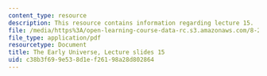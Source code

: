 ```yaml
---
content_type: resource
description: This resource contains information regarding lecture 15.
file: /media/https%3A/open-learning-course-data-rc.s3.amazonaws.com/8-286-the-early-universe-fall-2013/c38b3f699e538d1ef26198a28d802864_MIT8_286F13_lec15.pdf
file_type: application/pdf
resourcetype: Document
title: The Early Universe, Lecture slides 15
uid: c38b3f69-9e53-8d1e-f261-98a28d802864
---
```

